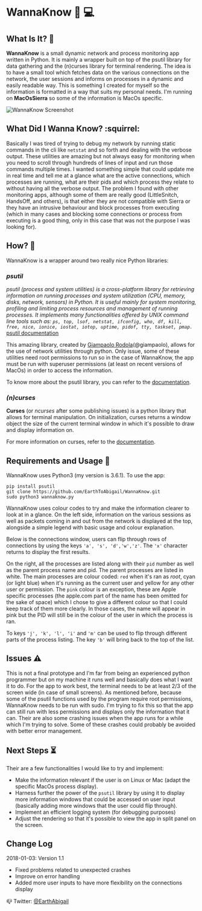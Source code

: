 # WannaKnow :busts_in_silhouette: :computer:

## What Is It? :traffic_light:

**WannaKnow** is a small dynamic network and process monitoring app written in Python.
It is mainly a wrapper built on top of the psutil library for data gathering and the (n)curses
library for terminal rendering. The idea is to have a small tool which fetches data on
the various connections on the network, the user sessions and informs on processes in a dynamic
and easily readable way. This is something I created for myself so the information is formatted
in a way that suits my personal needs. I'm running on **MacOsSierra** so some of the information
is MacOs specific.

![WannaKnow Screenshot](https://raw.github.com/EarthToAbigail/WannaKnow/master/WannaKnow_screenshot.png)


## What Did I Wanna Know? :squirrel:

Basically I was tired of trying to debug my network by running static commands in the cli like
`netstat` and so forth and dealing with the verbose output. These utilities are
amazing but not always easy for monitoring when you need to scroll through
hundreds of lines of input and run those
commands multiple times. I wanted something simple that could update me in real time and tell me at a
glance what are the active connections, which processes are running, what are their pids and which process
they relate to without having all the verbose output.
The problem I found with other monitoring apps, although some of them are really good (LittleSnitch,
 HandsOff, and others), is that either they are not compatible with Sierra or they have an intrusive
behaviour and block processes from executing (which in many cases and blocking some
connections or process from executing is a good thing, only in this case that was not the purpose I was
looking for).

## How? :construction:

WannaKnow is a wrapper around two really nice Python libraries:

### *psutil*

*psutil (process and system utilities) is a cross-platform library for retrieving information on running
processes and system utilization (CPU, memory, disks, network, sensors) in Python. It is useful mainly for
system monitoring, profiling and limiting process resources and management of running processes. It
implements many functionalities offered by UNIX command line tools such as: `ps, top, lsof, netstat,
ifconfig, who, df, kill, free, nice, ionice, iostat, iotop, uptime, pidof, tty, taskset, pmap.`*
[psutil documentation](http://psutil.readthedocs.io/en/latest/#about)


This amazing library, created by [Giampaolo Rodola](http://grodola.blogspot.com/p/about.html)(@giampaolo), allows for the use of network utilities through python. Only issue,
some of these utilities need root permissions to run so in the case of WannaKnow, the app must be run with
superuser permissions (at least on recent versions of MacOs) in order to access the information.

To know more about the psutil library, you can refer to the [documentation](http://psutil.readthedocs.io/en/latest/#about).

### *(n)curses*

**Curses** (or *ncurses* after some publishing issues) is a python library that allows for terminal
manipulation. On initialization, curses returns a window object the size of the current terminal window
in which it's possible to draw and display information on.

For more information on curses, refer to the [documentation](https://docs.python.org/3.3/howto/curses.html).

## Requirements and Usage :floppy_disk:

WannaKnow uses Python3 (my version is 3.6.1).
To use the app:

```
pip install psutil  
git clone https://github.com/EarthToAbigail/WannaKnow.git
sudo python3 wannaknow.py
```

WannaKnow uses colour codes to try and make the information clearer to look at in a glance. On the left
side, information on the various sessions as well as packets coming in and out from the network is
 displayed at the top, alongside a simple legend with basic usage and colour explanation.

Below is the connections window, users can flip through rows of connections by using the keys `'a', 's',
'd','w','z'`. The `'x'` character returns to display the first results.

On the right, all the processes are listed along with their `pid` number as well as the parent process name
and pid. The parent processes are listed in white. The main processes are colour coded: `red` when it's ran as *root*, cyan (or light blue) when it's running as the current user and yellow for any
other user or permission. The `pink` colour is an exception, these are Apple specific processes (the
apple.com part of the name has been omitted for the sake of space) which I chose to give a different colour
so that I could keep track of them more clearly. In those cases, the name will appear in pink but the PID
will still be in the colour of the user in which the process is ran.

To keys `'j', 'k', 'l', 'i'` and `'m'` can be used to flip through different parts of the process listing. The
key `'b'` will bring back to the top of the list.

## Issues :warning:

This is not a final prototype  and I'm far from being an experienced python programmer but on my machine it
runs well and basically does what I want it to do. For the app to work best, the terminal needs to be at
least 2/3 of the screen wide (in case of small screens). As mentioned before, because some of the psutil
functions used by the program require root permissions, WannaKnow needs to be run with sudo. I'm trying to
fix this so that the app can still run with less permissions and displays only the information that it can.
Their are also some crashing issues when the app runs for a while which I'm trying to solve. Some of these crashes could probably be avoided with better error management.

## Next Steps :hourglass_flowing_sand:

Their are a few functionalities I would like to try and implement:
* Make the information relevant if the user is on Linux or Mac (adapt the specific MacOs process display).
* Harness further the power of the `psutil` library by using it to display more information windows that could be accessed on user input (basically adding more windows that the user could flip through).
* Implement an efficient logging system (for debugging purposes)
* Adjust the rendering so that it's possible to view the app in split panel on the screen.

## Change Log

2018-01-03: Version 1.1
* Fixed problems related to unexpected crashes
* Improve on error handling
* Added more user inputs to have more flexibility on the connections display


:mailbox_closed: Twitter: [@EarthAbigail](https://twitter.com/EarthAbigail)

